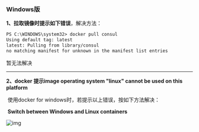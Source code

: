 ### Windows版

**1、拉取镜像时提示如下错误**，解决方法：

```markdown
PS C:\WINDOWS\system32> docker pull consul
Using default tag: latest
latest: Pulling from library/consul
no matching manifest for unknown in the manifest list entries
```

暂无法解决

---

**2、docker 提示image operating system "linux" cannot be used on this platform**

​	使用docker for windows时，若提示以上错误，按如下方法解决：

​	**Switch between Windows and Linux containers**

![img](https://img-blog.csdn.net/20170817162432156?watermark/2/text/aHR0cDovL2Jsb2cuY3Nkbi5uZXQvdGFuZzA1NzA5/font/5a6L5L2T/fontsize/400/fill/I0JBQkFCMA==/dissolve/70/gravity/Center)

